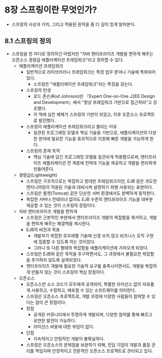# 8장 스프링이란 무엇인가?

- 스프링의 사상과 가치, 그리고 적용된 원칙을 좀 더 깊이 있게 알아본다.

## 8.1 스프링의 정의

- 스프링을 한 마디로 정의하긴 어렵지만 "자바 엔터프라이즈 개발을 편하게 해주는 오픈소스 경량급 애플리케이션 프레임워크"라고 정의할 수 있다.
    - 애플리케이션 프레임워크
        - 일반적으로 라이브러리나 프레임워크는 특정 업무 분야나 기술에 특화되어 있다.
            - 스프링은 "애플리케이션 프레임워크"라는 특징을 갖는다.
        - 스프링의 탄생
            - 로드 존슨(Rod Johnson)은 『Expert One-on-One J2EE Design and Development』에서 "항상 프레임워크 기반으로 접근하라"고 강조했다.
            - 이 책에 실린 예제가 스프링의 기반이 되었고, 이후 오픈소스 프로젝트로 발전했다.
        - 스프링이 애플리케이션 프레임워크라고 불리는 이유
            - 일관된 프로그래밍 모델과 핵심 기술을 기반으로, 애플리케이션의 다양한 분야에 필요한 기능을 효과적으로 지원해 빠른 개발을 가능하게 한다.
        - 스프링의 존재 목적
            - 핵심 기술에 담긴 프로그래밍 모델을 일관되게 적용함으로써, 엔터프라이즈 애플리케이션 전 계층에 전략과 기능을 제공하고 개발을 편리하게 만들어준다.
    - 경량급(Lightweight)
        - 스프링은 구조적으로는 복잡하고 방대한 프레임워크지만, EJB 같은 과도한 엔지니어링이 적용된 기술과 대비시켜 설명하기 위핸 사용되는 표현이다.
        - 스프링은 톰캣(Tomcat) 같은 단순한 서버 환경에서도 완벽하게 동작한다.
        - 복잡한 서버나 컨테이너 없이도 EJB 수준의 엔터프라이즈 기능을 대부분 제공할 수 있는 것이 스프링의 장점이다.
    - 자바 엔터프라이즈 개발을 편하게
        - 스프링은 근본적인 부분에서 엔터프라이즈 개발의 복잡함을 제거하고, 개발을 편하게 해주는 해결책을 제시한다.
        - EJB의 비전과 목표
            - 개발자가 복잡한 로우레벨 기술에 신경 쓰지 않고 비즈니스 로직 구현에 집중할 수 있도록 하는 것이었다.
            - 그러나 또 다른 형태의 복잡함을 애플리케이션에 가져오게 되었다.
        - 스프링은 EJB와 같은 목적을 추구하면서도, 그 과정에서 불필요한 복잡함을 추가하지 않도록 설계되었다.
        - 엔터프라이즈 개발에 필요한 기술적 요구를 충족시키면서도, 개발을 복잡하게 만들지 않는 것이 스프링의 핵심 장점이다.
    - 오픈소스
        - 오픈소스란 소스 코드가 모두에게 공개되어, 특별한 라이선스 없이 자유롭게 사용하고, 수정하고, 배포할 수 있는 소프트웨어를 의미한다.
        - 스프링은 오픈소스 프로젝트로, 개발 과정에 다양한 사람들이 참여할 수 있다는 점이 큰 장점이다.
        - 장점
            - 공개된 커뮤니티에서 투명하게 개발되며, 다양한 참여를 통해 빠르고 유연한 발전이 가능하다.
            - 라이선스 비용에 대한 부담이 없다.
        - 단점
            - 지속적이고 안정적인 개발이 불확실하다.
        - 스프링은 오픈소스의 문제점을 보완하기 위해, 전담 기업이 개발과 품질 관리를 책임지며 안정적이고 전문적인 오픈소스 프로젝트로 관리되고 있다.
